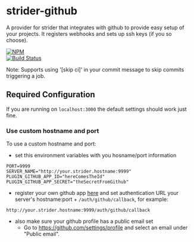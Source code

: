 strider-github
==============

A provider for strider that integrates with github to provide easy setup of
your projects. It registers webhooks and sets up ssh keys (if you so choose).

[![NPM](https://nodei.co/npm/strider-github.png)](https://nodei.co/npm/strider-github/)  
[![Build Status](https://travis-ci.org/Strider-CD/strider-github.svg)](https://travis-ci.org/Strider-CD/strider-github)

Note: Supports using '[skip ci]' in your commit message to skip commits triggering a job.

## Required Configuration

If you are running on `localhost:3000` the default settings should work just fine.

### Use custom hostname and port

To use a custom hostname and port:

- set this environment variables with you hosname/port information

```
PORT=9999
SERVER_NAME="http://your.strider.hostname:9999"
PLUGIN_GITHUB_APP_ID="hereComesTheId"
PLUGIN_GITHUB_APP_SECRET="theSecretFromGithub"
```

- register your own github app [here](https://github.com/settings/applications/new) and set authentication URL your server's hostname:port + `/auth/github/callback`, for example:

```
http://your.strider.hostname:9999/auth/github/callback
```

- also make sure your github profile has a public email set
  * Go to https://github.com/settings/profile and select an email under "Public email".
